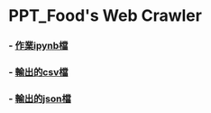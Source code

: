# PPT_Food's Web Crawler
### - [作業ipynb檔](https://github.com/cpeggy/PL/blob/main/Homework3/practice1020.ipynb)
### - [輸出的csv檔]()
### - [輸出的json檔]()
